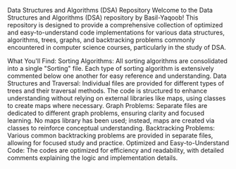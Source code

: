 Data Structures and Algorithms (DSA) Repository
Welcome to the Data Structures and Algorithms (DSA) repository by Basil-Yaqoob! This repository is designed to provide a comprehensive collection of optimized and easy-to-understand code implementations for various data structures, algorithms, trees, graphs, and backtracking problems commonly encountered in computer science courses, particularly in the study of DSA.

What You'll Find:
Sorting Algorithms: All sorting algorithms are consolidated into a single "Sorting" file. Each type of sorting algorithm is extensively commented below one another for easy reference and understanding.
Data Structures and Traversal: Individual files are provided for different types of trees and their traversal methods. The code is structured to enhance understanding without relying on external libraries like maps, using classes to create maps where necessary.
Graph Problems: Separate files are dedicated to different graph problems, ensuring clarity and focused learning. No maps library has been used; instead, maps are created via classes to reinforce conceptual understanding.
Backtracking Problems: Various common backtracking problems are provided in separate files, allowing for focused study and practice.
Optimized and Easy-to-Understand Code: The codes are optimized for efficiency and readability, with detailed comments explaining the logic and implementation details.
